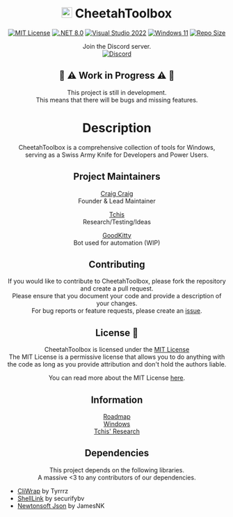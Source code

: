 <div align=center>
 
# <a href="http://github.com/CraigCraig"><img src="https://raw.githubusercontent.com/CraigCraig/SuperSolution/main/Resources/cheetah.ico" width=24 height=24 /><a/> CheetahToolbox

[![MIT License](https://img.shields.io/github/license/CraigCraig/CheetahToolbox?style=flat-square)](https://pickalicense.com/licenses/mit/)
[![.NET 8.0](https://img.shields.io/badge/.NET-8.0-512BD4?style=flat-square&logo=.net)](https://dotnet.microsoft.com/download/dotnet/8.0)
[![Visual Studio 2022](https://img.shields.io/badge/Visual%20Studio-2022-5C2D91?style=flat-square&logo=visual-studio)](https://visualstudio.microsoft.com/vs/preview/)
[![Windows 11](https://img.shields.io/badge/Windows-11-0078D6?style=flat-square&logo=windows)](https://www.microsoft.com/en-us/windows/windows-11)
[![Repo Size](https://img.shields.io/github/repo-size/CraigCraig/CheetahToolbox?style=flat-square)](http://github.com/CraigCraig/CheetahToolbox)

Join the Discord server.<br>
[![Discord](https://img.shields.io/discord/1191111275749572658?style=flat-square&logo=discord)](https://discord.gg/cvfjHKE5Ee)

## 👷 ⚠️ Work in Progress ⚠️ 👷
This project is still in development.<br>
This means that there will be bugs and missing features.<br>

# Description

CheetahToolbox is a comprehensive collection of tools for Windows, serving as a Swiss Army Knife for Developers and Power Users.<br>

## Project Maintainers

[Craig Craig](https://github.com/CraigCraig)<br>
Founder & Lead Maintainer

[Tchis](https://github.com/Tchisz)<br>
Research/Testing/Ideas

[GoodKitty](https://github.com/GoodKittyBot)<br>
Bot used for automation (WIP)

## Contributing

If you would like to contribute to CheetahToolbox, please fork the repository and create a pull request.<br>
Please ensure that you document your code and provide a description of your changes.<br>
For bug reports or feature requests, please create an [issue](https://github.com/CraigCraig/CheetahToolbox/issues/new).<br>

## License :book:

CheetahToolbox is licensed under the [MIT License](LICENSE.md)<br>
The MIT License is a permissive license that allows you to do anything with the code as long as you provide attribution and don't hold the authors liable.<br>

You can read more about the MIT License [here](https://choosealicense.com/licenses/mit/).

## Information

[Roadmap](Information/Roadmap.md)<br>
[Windows](Information/Windows.md)<br>
[Tchis' Research](Information/Tchis-Research.md)

## Dependencies
This project depends on the following libraries.<br>
A massive <3 to any contributors of our dependencies.<br>

</div>

- [CliWrap](https://github.com/Tyrrrz/CliWrap) by Tyrrrz
- [ShellLink](https://github.com/securifybv/ShellLink) by securifybv
- [Newtonsoft Json](https://github.com/JamesNK/Newtonsoft.Json) by JamesNK 
